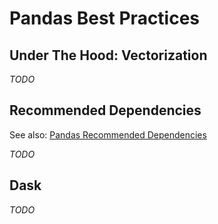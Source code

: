 # Pandas Best Practices

## Under The Hood: Vectorization

_TODO_

## Recommended Dependencies

See also: [Pandas Recommended Dependencies](https://pandas.pydata.org/docs/getting_started/install.html#recommended-dependencies)

_TODO_

## Dask

_TODO_